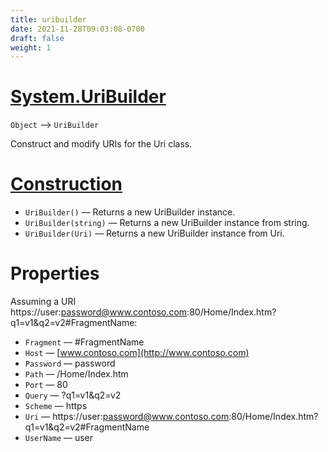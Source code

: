 ```yaml
---
title: uribuilder
date: 2021-11-28T09:03:08-0700
draft: false
weight: 1
---
```


# [System.UriBuilder](https://docs.microsoft.com/en-us/_net/api/system.uribuilder?view=net-6.0)
`Object` –> `UriBuilder`  

Construct and modify URIs for the Uri class.  

# [Construction](https://docs.microsoft.com/en-us/_net/api/system.uribuilder?view=net-6.0#constructors)
- `UriBuilder()` — Returns a new UriBuilder instance.
- `UriBuilder(string)` — Returns a new UriBuilder instance from string.
- `UriBuilder(Uri)` — Returns a new UriBuilder instance from Uri.

# Properties
Assuming a URI https://user:password@www.contoso.com:80/Home/Index.htm?q1=v1&q2=v2#FragmentName:
- `Fragment` — #FragmentName
- `Host` — [www.contoso.com](http://www.contoso.com)
- `Password` — password
- `Path` — /Home/Index.htm
- `Port` — 80
- `Query` — ?q1=v1&q2=v2
- `Scheme` — https
- `Uri` — https://user:password@www.contoso.com:80/Home/Index.htm?q1=v1&q2=v2#FragmentName
- `UserName` — user
